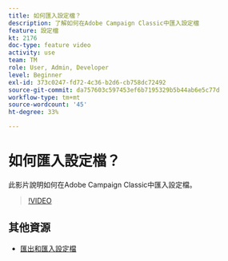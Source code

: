```yaml
---
title: 如何匯入設定檔？
description: 了解如何在Adobe Campaign Classic中匯入設定檔
feature: 設定檔
kt: 2176
doc-type: feature video
activity: use
team: TM
role: User, Admin, Developer
level: Beginner
exl-id: 373c0247-fd72-4c36-b2d6-cb758dc72492
source-git-commit: da757603c597453ef6b7195329b5b44ab6e5c77d
workflow-type: tm+mt
source-wordcount: '45'
ht-degree: 33%

---
```


# 如何匯入設定檔？

此影片說明如何在Adobe Campaign Classic中匯入設定檔。

>[!VIDEO](https://video.tv.adobe.com/v/25608?quality=12)

## 其他資源

- [匯出和匯入設定檔](https://docs.adobe.com/content/help/en/campaign-classic/using/getting-started/profile-management/exporting-and-importing-profiles.html)
